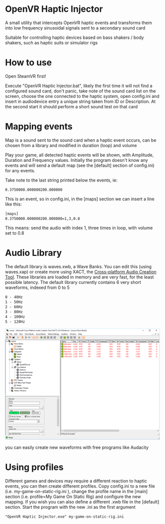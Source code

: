 # OpenVR Haptic Injector

A small utility that intercepts OpenVR haptic events and transforms them into low frequency sinusoidal signals sent to a secondary sound card

Suitable for controlling haptic devices based on bass shakers / body shakers, such as haptic suits or simulator rigs

# How to use

Open SteamVR first!

Execute "OpenVR Haptic Injector.bat", likely the first time it will not find a configured sound card, don't panic, take note of the sound card list on the screen, choose the one connected to the haptic system, open config.ini and insert in audiodevice entry a unique string taken from ID or Description. At the second start it should perform a short sound test on that card

# Mapping events

Map is a sound sent to the sound card when a haptic event occurs, can be chosen from a library and modified in duration (loop) and volume

Play your game, all detected haptic events will be shown, with Amplitude, Duration and Frequency values. Initially the program doesn't know any events and will send a default map (see the [default] section of config.ini) for any events.

Take note to the last string printed below the events, ie:

```
0.3750000.000000200.000000
```

This is an event, so in config.ini, in the [maps] section we can insert a line like this:

```
[maps]
0.3750000.000000200.000000=1,3,0.8
```

This means: send the audio with index 1, three times in loop, with volume set to 0.8

# Audio Library

The default library is waves.xwb, a Wave Banks. You can edit this (using waves.xap) or create more using XACT, the [Cross-platform Audio Creation Tool](https://en.wikipedia.org/wiki/Cross-platform_Audio_Creation_Tool). These libraries are loaded in memory and are very fast, for the least possible latency. The default library currently contains 6 very short waveforms, indexed from 0 to 5

```
0 - 40Hz
1 - 50Hz
2 - 60Hz
3 - 80Hz
4 - 100Hz
5 - 120Hz
```

![Cross-platform Audio Creation Tool](https://github.com/mmorselli/OpenVR-Haptic-Injector/blob/master/XACT.png)

you can easily create new waveforms with free programs like Audacity


# Using profiles

Different games and devices may require a different reaction to haptic events, you can then create different profiles. Copy config.ini to a new file (i.e. my-game-on-static-rig.ini ), change the profile name in the [main] section (i.e. profile=My Game On Static Rig) and configure the new mapping. If you wish you can also define a different .xwb file in the [default] section. Start the program with the new .ini as the first argument

```
"OpenVR Haptic Injector.exe" my-game-on-static-rig.ini
```

